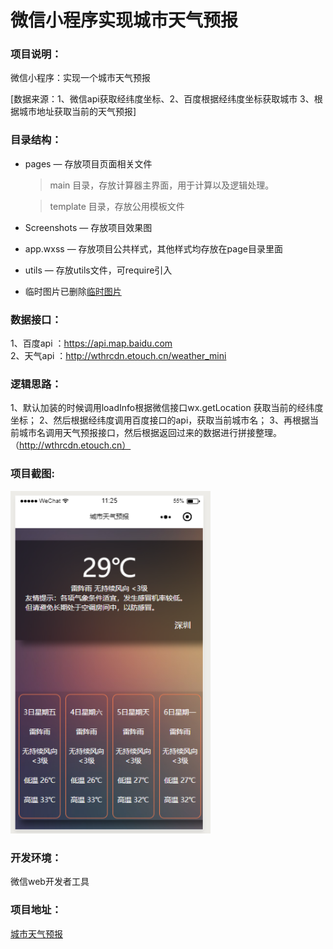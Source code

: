 # 微信小程序实现城市天气预报
### 项目说明：
微信小程序：实现一个城市天气预报  

[数据来源：1、微信api获取经纬度坐标、2、百度根据经纬度坐标获取城市 3、根据城市地址获取当前的天气预报]

### 目录结构：
- pages — 存放项目页面相关文件 
    > main 目录，存放计算器主界面，用于计算以及逻辑处理。

    > template 目录，存放公用模板文件
- Screenshots — 存放项目效果图
- app.wxss — 存放项目公共样式，其他样式均存放在page目录里面
- utils — 存放utils文件，可require引入
- 临时图片已删除[临时图片](http://# "注：项目中所有图片均已转成base64")

### 数据接口：
1、百度api ：https://api.map.baidu.com  
2、天气api ：http://wthrcdn.etouch.cn/weather_mini

### 逻辑思路：
1、默认加装的时候调用loadInfo根据微信接口wx.getLocation
获取当前的经纬度坐标；
2、然后根据经纬度调用百度接口的api，获取当前城市名；
3、再根据当前城市名调用天气预报接口，然后根据返回过来的数据进行拼接整理。（http://wthrcdn.etouch.cn）


### 项目截图:

<img src="https://github.com/bule-sky/weapp-example/blob/master/weapp-weather/Screenshots/home.png" width="320px" style="display:inline;">
    

### 开发环境：
微信web开发者工具 

### 项目地址：
[城市天气预报](https://github.com/bule-sky/weapp-example/blob/master/weapp-weather "weapp-weather项目链接地址")
